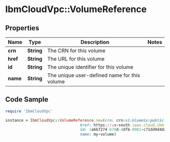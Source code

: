 # IbmCloudVpc::VolumeReference

## Properties

Name | Type | Description | Notes
------------ | ------------- | ------------- | -------------
**crn** | **String** | The CRN for this volume | 
**href** | **String** | The URL for this volume | 
**id** | **String** | The unique identifier for this volume | 
**name** | **String** | The unique user-defined name for this volume | 

## Code Sample

```ruby
require 'IbmCloudVpc'

instance = IbmCloudVpc::VolumeReference.new(crn: crn:v1:bluemix:public:is:us-south-1:a/123456::volume:1a6b7274-678d-4dfb-8981-c71dd9d4daa5,
                                 href: https://us-south.iaas.cloud.ibm.com/v1/volumes/1a6b7274-678d-4dfb-8981-c71dd9d4daa5,
                                 id: 1a6b7274-678d-4dfb-8981-c71dd9d4daa5,
                                 name: my-volume)
```


